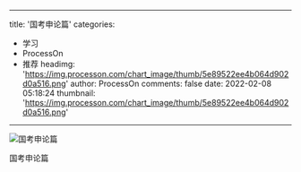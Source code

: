 
---
title: '国考申论篇'
categories: 
 - 学习
 - ProcessOn
 - 推荐
headimg: 'https://img.processon.com/chart_image/thumb/5e89522ee4b064d902d0a516.png'
author: ProcessOn
comments: false
date: 2022-02-08 05:18:24
thumbnail: 'https://img.processon.com/chart_image/thumb/5e89522ee4b064d902d0a516.png'
---

<div>   
<img class="thumb" alt="国考申论篇" src="https://img.processon.com/chart_image/thumb/5e89522ee4b064d902d0a516.png" referrerpolicy="no-referrer">
<p>国考申论篇</p>  
</div>
            